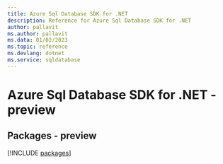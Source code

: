 ```yaml
---
title: Azure Sql Database SDK for .NET
description: Reference for Azure Sql Database SDK for .NET
author: pallavit
ms.author: pallavit
ms.data: 01/02/2023
ms.topic: reference
ms.devlang: dotnet
ms.service: sqldatabase
---
```

# Azure Sql Database SDK for .NET - preview
## Packages - preview
[!INCLUDE [packages](sql-database-index.md)]